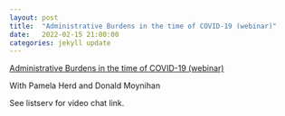 ```yaml
---
layout: post
title:  "Administrative Burdens in the time of COVID-19 (webinar)"
date:   2022-02-15 21:00:00
categories: jekyll update
---
```


[Administrative Burdens in the time of COVID-19 (webinar)](https://www.irp.wisc.edu/resource/administrative-burdens-in-the-time-of-covid-19/)

With Pamela Herd and Donald Moynihan

See listserv for video chat link. 
